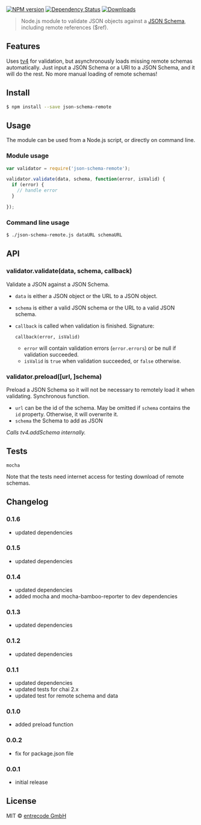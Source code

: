 [![NPM version][npm-image]][npm-url] [![Dependency Status][daviddm-url]][daviddm-image] [![Downloads][downloads-image]][npm-url]

> Node.js module to validate JSON objects against a [JSON Schema](http://json-schema.org/), including remote references ($ref).

## Features
Uses [tv4](https://github.com/geraintluff/tv4) for validation, but asynchronously loads missing remote schemas automatically.
Just input a JSON Schema or a URI to a JSON Schema, and it will do the rest. No more manual loading of remote schemas!

## Install

```sh
$ npm install --save json-schema-remote
```

## Usage

The module can be used from a Node.js script, or directly on command line.

### Module usage


```js
var validator = require('json-schema-remote');

validator.validate(data, schema, function(error, isValid) {
  if (error) {
    // handle error
  }

});
```

### Command line usage

```sh
$ ./json-schema-remote.js dataURL schemaURL
```

## API

### validator.validate(data, schema, callback)

Validate a JSON against a JSON Schema.

* `data` is either a JSON object or the URL to a JSON object.
* `schema` is either a valid JSON schema or the URL to a valid JSON schema.
* `callback` is called when validation is finished. Signature:

    `callback(error, isValid)`


    * `error` will contain validation errors (`error.errors`) or be null if validation succeeded.
    * `isValid` is `true` when validation succeeded, or `false` otherwise.

### validator.preload([url, ]schema)

Preload a JSON Schema so it will not be necessary to remotely load it when validating. Synchronous function.

* `url` can be the id of the schema. May be omitted if `schema` contains the `id` property. Otherwise, it will overwrite it.
* `schema` the Schema to add as JSON

*Calls tv4.addSchema internally.*

## Tests

```
mocha
```
Note that the tests need internet access for testing download of remote schemas.

## Changelog

### 0.1.6
* updated dependencies

### 0.1.5
* updated dependencies

### 0.1.4
* updated dependencies 
* added mocha and mocha-bamboo-reporter to dev dependencies

### 0.1.3
* updated dependencies

### 0.1.2
* updated dependencies

### 0.1.1
* updated dependencies
* updated tests for chai 2.x
* updated test for remote schema and data

### 0.1.0
* added preload function

### 0.0.2
* fix for package.json file

### 0.0.1
* initial release

## License

MIT © [entrecode GmbH](https://entrecode.de)


[npm-url]: https://npmjs.org/package/json-schema-remote
[npm-image]: https://badge.fury.io/js/json-schema-remote.svg
[downloads-image]: http://img.shields.io/npm/dm/json-schema-remote.svg
[daviddm-url]: https://david-dm.org/entrecode/json-schema-remote.svg?theme=shields.io
[daviddm-image]: https://david-dm.org/entrecode/json-schema-remote
